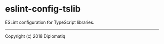 # eslint-config-tslib

ESLint configuration for TypeScript libraries.

---

Copyright (c) 2018 Diplomatiq
